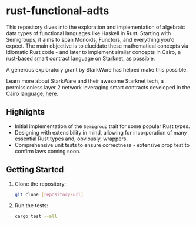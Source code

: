 # rust-functional-adts

This repository dives into the exploration and implementation of algebraic data types of functional languages like Haskell in Rust. Starting with Semigroups, it aims to span Monoids, Functors, and everything you'd expect. The main objective is to elucidate these mathematical concepts via idiomatic Rust code - and later to implement similar concepts in Cairo, a rust-based smart contract language on Starknet, as possible.

A generous exploratory grant by StarkWare has helped make this possible.

Learn more about StarkWare and their awesome Starknet tech, a permissionless layer 2 network leveraging smart contracts developed in the Cairo language, [here](https://starkware.co/).

## Highlights

- Initial implementation of the `Semigroup` trait for some popular Rust types.
- Designing with extensibility in mind, allowing for incorporation of many essential Rust types and, obviously, wrappers.
- Comprehensive unit tests to ensure correctness - extensive prop test to confirm laws coming soon.

## Getting Started

1. Clone the repository:
   ```bash
   git clone [repository-url]

2. Run the tests:
   ```bash
   cargo test --all